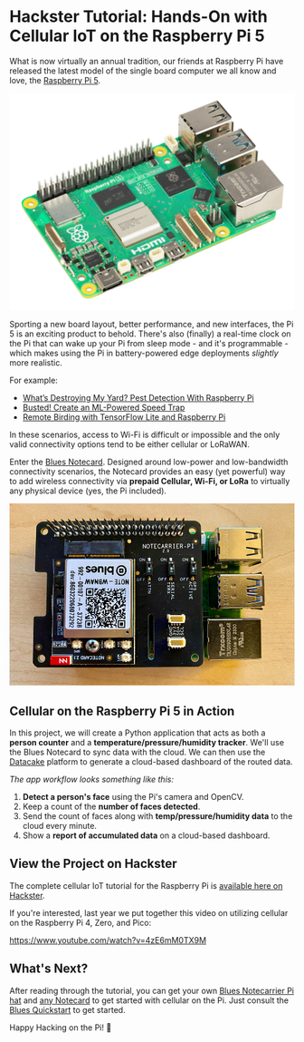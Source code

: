 # Hackster Tutorial: Hands-On with Cellular IoT on the Raspberry Pi 5

What is now virtually an annual tradition, our friends at Raspberry Pi have released the latest model of the single board computer we all know and love, the [Raspberry Pi 5](https://www.raspberrypi.com/products/raspberry-pi-5/).

![raspberry pi 5](pi-5.png)

Sporting a new board layout, better performance, and new interfaces, the Pi 5 is an exciting product to behold. There's also (finally) a real-time clock on the Pi that can wake up your Pi from sleep mode - and it's programmable - which makes using the Pi in battery-powered edge deployments *slightly* more realistic.

For example:

- [What’s Destroying My Yard? Pest Detection With Raspberry Pi](https://www.hackster.io/tjvantoll/what-s-destroying-my-yard-pest-detection-with-raspberry-pi-890c3a)
- [Busted! Create an ML-Powered Speed Trap](https://www.hackster.io/rob-lauer/busted-create-an-ml-powered-speed-trap-b1e5d1)
- [Remote Birding with TensorFlow Lite and Raspberry Pi](https://www.hackster.io/rob-lauer/remote-birding-with-tensorflow-lite-and-raspberry-pi-8c4fcc)

In these scenarios, access to Wi-Fi is difficult or impossible and the only valid connectivity options tend to be either cellular or LoRaWAN.

Enter the [Blues Notecard](https://blues.com/products/notecard/). Designed around low-power and low-bandwidth connectivity scenarios, the Notecard provides an easy (yet powerful) way to add wireless connectivity via **prepaid Cellular, Wi-Fi, or LoRa** to virtually any physical device (yes, the Pi included).

![pi5 with notecarrier](pi5-notecarrier.jpg)

## Cellular on the Raspberry Pi 5 in Action

In this project, we will create a Python application that acts as both a **person counter** and a **temperature/pressure/humidity tracker**. We'll use the Blues Notecard to sync data with the cloud. We can then use the [Datacake](https://datacake.co/) platform to generate a cloud-based dashboard of the routed data.

*The app workflow looks something like this:*

1. **Detect a person's face** using the Pi's camera and OpenCV.
2. Keep a count of the **number of faces detected**.
3. Send the count of faces along with **temp/pressure/humidity data** to the cloud every minute.
4. Show a **report of accumulated data** on a cloud-based dashboard.

## View the Project on Hackster

The complete cellular IoT tutorial for the Raspberry Pi is [available here on Hackster](https://www.hackster.io/rob-lauer/hands-on-with-cellular-iot-on-the-raspberry-pi-5-8c9e44).

If you're interested, last year we put together this video on utilizing cellular on the Raspberry Pi 4, Zero, and Pico:

https://www.youtube.com/watch?v=4zE6mM0TX9M

## What's Next?

After reading through the tutorial, you can get your own [Blues Notecarrier Pi hat](https://shop.blues.com/products/carr-pi) and [any Notecard](https://shop.blues.com/collections/notecard) to get started with cellular on the Pi. Just consult the [Blues Quickstart](/quickstart/blues-quickstart/) to get started.

Happy Hacking on the Pi! 🥧